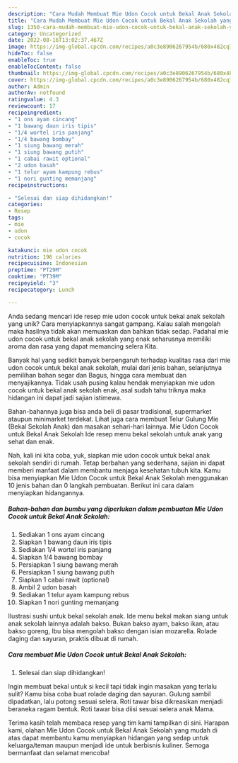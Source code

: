 ```yaml
---
description: "Cara Mudah Membuat Mie Udon Cocok untuk Bekal Anak Sekolah yang Lezat Sekali"
title: "Cara Mudah Membuat Mie Udon Cocok untuk Bekal Anak Sekolah yang Lezat Sekali"
slug: 1350-cara-mudah-membuat-mie-udon-cocok-untuk-bekal-anak-sekolah-yang-lezat-sekali
category: Uncategorized
date: 2022-08-16T13:02:37.467Z
image: https://img-global.cpcdn.com/recipes/a0c3e8906267954b/680x482cq70/mie-udon-cocok-untuk-bekal-anak-sekolah-foto-resep-utama.jpg
hideToc: false
enableToc: true
enableTocContent: false
thumbnail: https://img-global.cpcdn.com/recipes/a0c3e8906267954b/680x482cq70/mie-udon-cocok-untuk-bekal-anak-sekolah-foto-resep-utama.jpg
cover: https://img-global.cpcdn.com/recipes/a0c3e8906267954b/680x482cq70/mie-udon-cocok-untuk-bekal-anak-sekolah-foto-resep-utama.jpg
author: Admin
authorAv: notfound
ratingvalue: 4.3
reviewcount: 17
recipeingredient:
- "1 ons ayam cincang"
- "1 bawang daun iris tipis"
- "1/4 wortel iris panjang"
- "1/4 bawang bombay"
- "1 siung bawang merah"
- "1 siung bawang putih"
- "1 cabai rawit optional"
- "2 udon basah"
- "1 telur ayam kampung rebus"
- "1 nori gunting memanjang"
recipeinstructions:

- "Selesai dan siap dihidangkan!"
categories:
- Resep
tags:
- mie
- udon
- cocok

katakunci: mie udon cocok 
nutrition: 196 calories
recipecuisine: Indonesian
preptime: "PT29M"
cooktime: "PT39M"
recipeyield: "3"
recipecategory: Lunch

---
```





Anda sedang mencari ide resep mie udon cocok untuk bekal anak sekolah yang unik? Cara menyiapkannya sangat gampang. Kalau salah mengolah maka hasilnya tidak akan memuaskan dan bahkan tidak sedap. Padahal mie udon cocok untuk bekal anak sekolah yang enak seharusnya memiliki aroma dan rasa yang dapat memancing selera Kita.





Banyak hal yang sedikit banyak berpengaruh terhadap kualitas rasa dari mie udon cocok untuk bekal anak sekolah, mulai dari jenis bahan, selanjutnya pemilihan bahan segar dan Bagus, hingga cara membuat dan menyajikannya. Tidak usah pusing kalau hendak menyiapkan mie udon cocok untuk bekal anak sekolah enak,      asal sudah tahu triknya maka hidangan ini dapat jadi sajian istimewa.














Bahan-bahannya juga bisa anda beli di pasar tradisional, supermarket ataupun minimarket terdekat. Lihat juga cara membuat Telur Gulung Mie (Bekal Sekolah Anak) dan masakan sehari-hari lainnya. Mie Udon Cocok untuk Bekal Anak Sekolah Ide resep menu bekal sekolah untuk anak yang sehat dan enak.






Nah, kali ini kita coba, yuk, siapkan mie udon cocok untuk bekal anak sekolah sendiri di rumah. Tetap berbahan yang sederhana, sajian ini dapat memberi manfaat dalam membantu menjaga kesehatan tubuh kita. Kamu bisa menyiapkan Mie Udon Cocok untuk Bekal Anak Sekolah menggunakan 10 jenis bahan dan 0 langkah pembuatan. Berikut ini cara dalam menyiapkan hidangannya.

<!--inarticleads1-->

##### Bahan-bahan dan bumbu yang diperlukan dalam pembuatan Mie Udon Cocok untuk Bekal Anak Sekolah:

1. Sediakan 1 ons ayam cincang
1. Siapkan 1 bawang daun iris tipis
1. Sediakan 1/4 wortel iris panjang
1. Siapkan 1/4 bawang bombay
1. Persiapkan 1 siung bawang merah
1. Persiapkan 1 siung bawang putih
1. Siapkan 1 cabai rawit (optional)
1. Ambil 2 udon basah
1. Sediakan 1 telur ayam kampung rebus
1. Siapkan 1 nori gunting memanjang


Ilustrasi sushi untuk bekal sekolah anak. Ide menu bekal makan siang untuk anak sekolah lainnya adalah bakso. Bukan bakso ayam, bakso ikan, atau bakso goreng, Ibu bisa mengolah bakso dengan isian mozarella. Rolade daging dan sayuran, praktis dibuat di rumah. 

<!--inarticleads2-->

##### Cara membuat Mie Udon Cocok untuk Bekal Anak Sekolah:


1. Selesai dan siap dihidangkan!

Ingin membuat bekal untuk si kecil tapi tidak ingin masakan yang terlalu sulit? Kamu bisa coba buat rolade daging dan sayuran. Gulung sambil dipadatkan, lalu potong sesuai selera. Roti tawar bisa dikreasikan menjadi beraneka ragam bentuk. Roti tawar bisa diisi sesuai selera anak Mama. 

Terima kasih telah membaca resep yang tim kami tampilkan di sini. Harapan kami, olahan Mie Udon Cocok untuk Bekal Anak Sekolah yang mudah di atas dapat membantu kamu menyiapkan hidangan yang sedap untuk keluarga/teman maupun menjadi ide untuk berbisnis kuliner. Semoga bermanfaat dan selamat mencoba!
